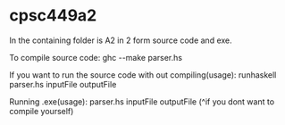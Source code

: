 # cpsc449a2
In the containing folder is A2 in 2 form source code and exe. 

To compile source code: ghc --make parser.hs

If you want to run the source code with out compiling(usage): runhaskell parser.hs inputFile outputFile

Running .exe(usage): parser.hs inputFile outputFile
(^if you dont want to compile yourself) 
